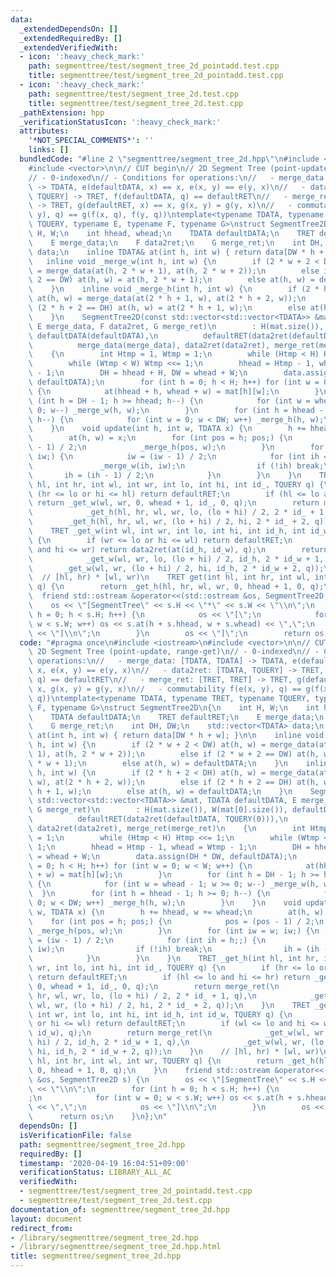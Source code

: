 ```yaml
---
data:
  _extendedDependsOn: []
  _extendedRequiredBy: []
  _extendedVerifiedWith:
  - icon: ':heavy_check_mark:'
    path: segmenttree/test/segment_tree_2d_pointadd.test.cpp
    title: segmenttree/test/segment_tree_2d_pointadd.test.cpp
  - icon: ':heavy_check_mark:'
    path: segmenttree/test/segment_tree_2d.test.cpp
    title: segmenttree/test/segment_tree_2d.test.cpp
  _pathExtension: hpp
  _verificationStatusIcon: ':heavy_check_mark:'
  attributes:
    '*NOT_SPECIAL_COMMENTS*': ''
    links: []
  bundledCode: "#line 2 \"segmenttree/segment_tree_2d.hpp\"\n#include <iostream>\n\
    #include <vector>\n\n// CUT begin\n// 2D Segment Tree (point-update, range-get)\n\
    // - 0-indexed\n// - Conditions for operations:\n//   - merge_data: [TDATA, TDATA]\
    \ -> TDATA, e(defaultDATA, x) == x, e(x, y) == e(y, x)\n//   - data2ret: [TDATA,\
    \ TQUERY] -> TRET, f(defaultDATA, q) == defaultRET\n//   - merge_ret: [TRET, TRET]\
    \ -> TRET, g(defaultRET, x) == x, g(x, y) = g(y, x)\n//   - commutability f(e(x,\
    \ y), q) == g(f(x, q), f(y, q))\ntemplate<typename TDATA, typename TRET, typename\
    \ TQUERY, typename E, typename F, typename G>\nstruct SegmentTree2D\n{\n    int\
    \ H, W;\n    int hhead, whead;\n    TDATA defaultDATA;\n    TRET defaultRET;\n\
    \    E merge_data;\n    F data2ret;\n    G merge_ret;\n    int DH, DW;\n    std::vector<TDATA>\
    \ data;\n    inline TDATA& at(int h, int w) { return data[DW * h + w]; }\n\n \
    \   inline void _merge_w(int h, int w) {\n        if (2 * w + 2 < DW) at(h, w)\
    \ = merge_data(at(h, 2 * w + 1), at(h, 2 * w + 2));\n        else if (2 * w +\
    \ 2 == DW) at(h, w) = at(h, 2 * w + 1);\n        else at(h, w) = defaultDATA;\n\
    \    }\n    inline void _merge_h(int h, int w) {\n        if (2 * h + 2 < DH)\
    \ at(h, w) = merge_data(at(2 * h + 1, w), at(2 * h + 2, w));\n        else if\
    \ (2 * h + 2 == DH) at(h, w) = at(2 * h + 1, w);\n        else at(h, w) = defaultDATA;\n\
    \    }\n    SegmentTree2D(const std::vector<std::vector<TDATA>> &mat, TDATA defaultDATA,\
    \ E merge_data, F data2ret, G merge_ret)\n        : H(mat.size()), W(mat[0].size()),\
    \ defaultDATA(defaultDATA),\n          defaultRET(data2ret(defaultDATA, TQUERY(0))),\n\
    \          merge_data(merge_data), data2ret(data2ret), merge_ret(merge_ret)\n\
    \    {\n        int Htmp = 1, Wtmp = 1;\n        while (Htmp < H) Htmp <<= 1;\n\
    \        while (Wtmp < W) Wtmp <<= 1;\n        hhead = Htmp - 1, whead = Wtmp\
    \ - 1;\n        DH = hhead + H, DW = whead + W;\n        data.assign(DH * DW,\
    \ defaultDATA);\n        for (int h = 0; h < H; h++) for (int w = 0; w < W; w++)\
    \ {\n            at(hhead + h, whead + w) = mat[h][w];\n        }\n        for\
    \ (int h = DH - 1; h >= hhead; h--) {\n            for (int w = whead - 1; w >=\
    \ 0; w--) _merge_w(h, w);\n        }\n        for (int h = hhead - 1; h >= 0;\
    \ h--) {\n            for (int w = 0; w < DW; w++) _merge_h(h, w);\n        }\n\
    \    }\n    void update(int h, int w, TDATA x) {\n        h += hhead, w += whead;\n\
    \        at(h, w) = x;\n        for (int pos = h; pos;) {\n            pos = (pos\
    \ - 1) / 2;\n            _merge_h(pos, w);\n        }\n        for (int iw = w;\
    \ iw;) {\n            iw = (iw - 1) / 2;\n            for (int ih = h;;) {\n \
    \               _merge_w(ih, iw);\n                if (!ih) break;\n         \
    \       ih = (ih - 1) / 2;\n            }\n        }\n    }\n    TRET _get_h(int\
    \ hl, int hr, int wl, int wr, int lo, int hi, int id_, TQUERY q) {\n        if\
    \ (hr <= lo or hi <= hl) return defaultRET;\n        if (hl <= lo and hi <= hr)\
    \ return _get_w(wl, wr, 0, whead + 1, id_, 0, q);\n        return merge_ret(\n\
    \            _get_h(hl, hr, wl, wr, lo, (lo + hi) / 2, 2 * id_ + 1, q),\n    \
    \        _get_h(hl, hr, wl, wr, (lo + hi) / 2, hi, 2 * id_ + 2, q));\n    }\n\
    \    TRET _get_w(int wl, int wr, int lo, int hi, int id_h, int id_w, TQUERY q)\
    \ {\n        if (wr <= lo or hi <= wl) return defaultRET;\n        if (wl <= lo\
    \ and hi <= wr) return data2ret(at(id_h, id_w), q);\n        return merge_ret(\n\
    \            _get_w(wl, wr, lo, (lo + hi) / 2, id_h, 2 * id_w + 1, q),\n     \
    \       _get_w(wl, wr, (lo + hi) / 2, hi, id_h, 2 * id_w + 2, q));\n    }\n  \
    \  // [hl, hr) * [wl, wr)\n    TRET get(int hl, int hr, int wl, int wr, TQUERY\
    \ q) {\n        return _get_h(hl, hr, wl, wr, 0, hhead + 1, 0, q);\n    }\n  \
    \  friend std::ostream &operator<<(std::ostream &os, SegmentTree2D s) {\n    \
    \    os << \"[SegmentTree\" << s.H << \"*\" << s.W << \"\\n\";\n        for (int\
    \ h = 0; h < s.H; h++) {\n            os << \"[\";\n            for (int w = 0;\
    \ w < s.W; w++) os << s.at(h + s.hhead, w + s.whead) << \",\";\n            os\
    \ << \"]\\n\";\n        }\n        os << \"]\";\n        return os;\n    }\n};\n"
  code: "#pragma once\n#include <iostream>\n#include <vector>\n\n// CUT begin\n//\
    \ 2D Segment Tree (point-update, range-get)\n// - 0-indexed\n// - Conditions for\
    \ operations:\n//   - merge_data: [TDATA, TDATA] -> TDATA, e(defaultDATA, x) ==\
    \ x, e(x, y) == e(y, x)\n//   - data2ret: [TDATA, TQUERY] -> TRET, f(defaultDATA,\
    \ q) == defaultRET\n//   - merge_ret: [TRET, TRET] -> TRET, g(defaultRET, x) ==\
    \ x, g(x, y) = g(y, x)\n//   - commutability f(e(x, y), q) == g(f(x, q), f(y,\
    \ q))\ntemplate<typename TDATA, typename TRET, typename TQUERY, typename E, typename\
    \ F, typename G>\nstruct SegmentTree2D\n{\n    int H, W;\n    int hhead, whead;\n\
    \    TDATA defaultDATA;\n    TRET defaultRET;\n    E merge_data;\n    F data2ret;\n\
    \    G merge_ret;\n    int DH, DW;\n    std::vector<TDATA> data;\n    inline TDATA&\
    \ at(int h, int w) { return data[DW * h + w]; }\n\n    inline void _merge_w(int\
    \ h, int w) {\n        if (2 * w + 2 < DW) at(h, w) = merge_data(at(h, 2 * w +\
    \ 1), at(h, 2 * w + 2));\n        else if (2 * w + 2 == DW) at(h, w) = at(h, 2\
    \ * w + 1);\n        else at(h, w) = defaultDATA;\n    }\n    inline void _merge_h(int\
    \ h, int w) {\n        if (2 * h + 2 < DH) at(h, w) = merge_data(at(2 * h + 1,\
    \ w), at(2 * h + 2, w));\n        else if (2 * h + 2 == DH) at(h, w) = at(2 *\
    \ h + 1, w);\n        else at(h, w) = defaultDATA;\n    }\n    SegmentTree2D(const\
    \ std::vector<std::vector<TDATA>> &mat, TDATA defaultDATA, E merge_data, F data2ret,\
    \ G merge_ret)\n        : H(mat.size()), W(mat[0].size()), defaultDATA(defaultDATA),\n\
    \          defaultRET(data2ret(defaultDATA, TQUERY(0))),\n          merge_data(merge_data),\
    \ data2ret(data2ret), merge_ret(merge_ret)\n    {\n        int Htmp = 1, Wtmp\
    \ = 1;\n        while (Htmp < H) Htmp <<= 1;\n        while (Wtmp < W) Wtmp <<=\
    \ 1;\n        hhead = Htmp - 1, whead = Wtmp - 1;\n        DH = hhead + H, DW\
    \ = whead + W;\n        data.assign(DH * DW, defaultDATA);\n        for (int h\
    \ = 0; h < H; h++) for (int w = 0; w < W; w++) {\n            at(hhead + h, whead\
    \ + w) = mat[h][w];\n        }\n        for (int h = DH - 1; h >= hhead; h--)\
    \ {\n            for (int w = whead - 1; w >= 0; w--) _merge_w(h, w);\n      \
    \  }\n        for (int h = hhead - 1; h >= 0; h--) {\n            for (int w =\
    \ 0; w < DW; w++) _merge_h(h, w);\n        }\n    }\n    void update(int h, int\
    \ w, TDATA x) {\n        h += hhead, w += whead;\n        at(h, w) = x;\n    \
    \    for (int pos = h; pos;) {\n            pos = (pos - 1) / 2;\n           \
    \ _merge_h(pos, w);\n        }\n        for (int iw = w; iw;) {\n            iw\
    \ = (iw - 1) / 2;\n            for (int ih = h;;) {\n                _merge_w(ih,\
    \ iw);\n                if (!ih) break;\n                ih = (ih - 1) / 2;\n\
    \            }\n        }\n    }\n    TRET _get_h(int hl, int hr, int wl, int\
    \ wr, int lo, int hi, int id_, TQUERY q) {\n        if (hr <= lo or hi <= hl)\
    \ return defaultRET;\n        if (hl <= lo and hi <= hr) return _get_w(wl, wr,\
    \ 0, whead + 1, id_, 0, q);\n        return merge_ret(\n            _get_h(hl,\
    \ hr, wl, wr, lo, (lo + hi) / 2, 2 * id_ + 1, q),\n            _get_h(hl, hr,\
    \ wl, wr, (lo + hi) / 2, hi, 2 * id_ + 2, q));\n    }\n    TRET _get_w(int wl,\
    \ int wr, int lo, int hi, int id_h, int id_w, TQUERY q) {\n        if (wr <= lo\
    \ or hi <= wl) return defaultRET;\n        if (wl <= lo and hi <= wr) return data2ret(at(id_h,\
    \ id_w), q);\n        return merge_ret(\n            _get_w(wl, wr, lo, (lo +\
    \ hi) / 2, id_h, 2 * id_w + 1, q),\n            _get_w(wl, wr, (lo + hi) / 2,\
    \ hi, id_h, 2 * id_w + 2, q));\n    }\n    // [hl, hr) * [wl, wr)\n    TRET get(int\
    \ hl, int hr, int wl, int wr, TQUERY q) {\n        return _get_h(hl, hr, wl, wr,\
    \ 0, hhead + 1, 0, q);\n    }\n    friend std::ostream &operator<<(std::ostream\
    \ &os, SegmentTree2D s) {\n        os << \"[SegmentTree\" << s.H << \"*\" << s.W\
    \ << \"\\n\";\n        for (int h = 0; h < s.H; h++) {\n            os << \"[\"\
    ;\n            for (int w = 0; w < s.W; w++) os << s.at(h + s.hhead, w + s.whead)\
    \ << \",\";\n            os << \"]\\n\";\n        }\n        os << \"]\";\n  \
    \      return os;\n    }\n};\n"
  dependsOn: []
  isVerificationFile: false
  path: segmenttree/segment_tree_2d.hpp
  requiredBy: []
  timestamp: '2020-04-19 16:04:51+09:00'
  verificationStatus: LIBRARY_ALL_AC
  verifiedWith:
  - segmenttree/test/segment_tree_2d_pointadd.test.cpp
  - segmenttree/test/segment_tree_2d.test.cpp
documentation_of: segmenttree/segment_tree_2d.hpp
layout: document
redirect_from:
- /library/segmenttree/segment_tree_2d.hpp
- /library/segmenttree/segment_tree_2d.hpp.html
title: segmenttree/segment_tree_2d.hpp
---
```

